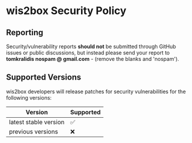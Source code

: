 # wis2box Security Policy

## Reporting

Security/vulnerability reports **should not** be submitted through GitHub issues or public discussions, but instead please send your report
to **tomkralidis nospam @ gmail.com** - (remove the blanks and 'nospam').

## Supported Versions

wis2box developers will release patches for security vulnerabilities for the following versions:

| Version | Supported          |
| ------- | ------------------ |
| latest stable version | :white_check_mark: |
| previous versions | :x:                |

